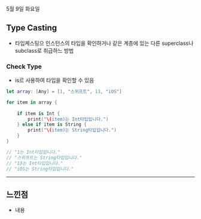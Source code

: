 5월 9일 화요일

## Type Casting
- 타입케스팅으 인스턴스의 타입을 확인하거나 같은 계층에 있는 다른 superclass나 subclass로 취급하느 방법

### Check Type
- is르 사용하여 타입을 확인할 수 있음
```swift
let array: [Any] = [1, "스위프트", 13, "iOS"]

for item in array {
    
    if item is Int {
        print("\(item)는 Int타입입니다.")
    } else if item is String {
        print("\(item)는 String타입입니다.")
    }
}

// "1는 Int타입입니다."
// "스위프트는 String타입입니다."
// "13는 Int타입입니다."
// "iOS는 String타입입니다."
```

---
## 느낀점
- 내용
